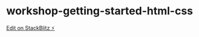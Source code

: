 # workshop-getting-started-html-css

[Edit on StackBlitz ⚡️](https://stackblitz.com/edit/workshop-getting-started-html-css)